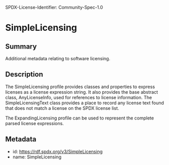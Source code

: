 SPDX-License-Identifier: Community-Spec-1.0

# SimpleLicensing

## Summary

Additional metadata relating to software licensing.

## Description

The SimpleLicensing profile provides classes and properties to express licenses as a license expression string.
It also provides the base abstract class, AnyLicenseInfo, used for references to license information.
The SimpleLicensingText class provides a place to record any license text found that does not match a license
on the SPDX license list.

The ExpandingLicensing profile can be used to represent the complete parsed license expressions.

## Metadata

- id: https://rdf.spdx.org/v3/SimpleLicensing
- name: SimpleLicensing

